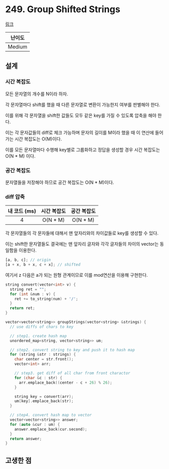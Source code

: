 # 249. Group Shifted Strings

[링크](https://leetcode.com/problems/group-shifted-strings/)

| 난이도 |
| :----: |
| Medium |

## 설계

### 시간 복잡도

모든 문자열의 개수를 N이라 하자.

각 문자열마다 shift를 했을 때 다른 문자열로 변환이 가능한지 여부를 판별해야 한다.

이를 위해 각 문자열을 shift한 값들도 모두 같은 key를 가질 수 있도록 압축을 해야 한다.

이는 각 문자값들의 diff로 체크 가능하며 문자의 길이를 M이라 했을 때 이 연산에 들어가는 시간 복잡도는 O(M)이다.

이를 모든 문자열마다 수행해 key별로 그룹화하고 정답을 생성할 경우 시간 복잡도는 O(N \* M) 이다.

### 공간 복잡도

문자열들을 저장해야 하므로 공간 복잡도는 O(N \* M)이다.

### diff 압축

| 내 코드 (ms) | 시간 복잡도 | 공간 복잡도 |
| :----------: | :---------: | :---------: |
|      4       |  O(N \* M)  |  O(N \* M)  |

각 문자열들의 각 문자들에 대해서 맨 앞자리와의 차이값들로 key를 생성할 수 있다.

이는 shift한 문자열들도 결국에는 맨 앞자리 글자와 각각 글자들의 차이의 vector는 동일함을 이용한다.

```javascript
[a, b, c]; // origin
[a + x, b + x, c + x]; // shifted
```

여기서 z 다음은 a가 되는 원형 관계이므로 이를 mod연산을 이용해 구현한다.

```cpp
string convert(vector<int> v) {
  string ret = "";
  for (int &num : v) {
    ret += to_string(num) + '/';
  }
  return ret;
}

vector<vector<string>> groupStrings(vector<string> &strings) {
  // use diffs of chars to key

  // step1. create hash map
  unordered_map<string, vector<string>> um;

  // step2. convert string to key and push it to hash map
  for (string &str : strings) {
    char center = str.front();
    vector<int> arr;

    // step3. get diff of all char from front charactor
    for (char &c : str) {
      arr.emplace_back((center - c + 26) % 26);
    }

    string key = convert(arr);
    um[key].emplace_back(str);
  }

  // step4. convert hash map to vector
  vector<vector<string>> answer;
  for (auto &cur : um) {
    answer.emplace_back(cur.second);
  }
  return answer;
}
```

## 고생한 점
